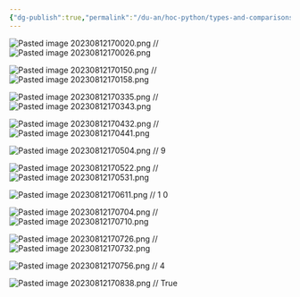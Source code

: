 ```yaml
---
{"dg-publish":true,"permalink":"/du-an/hoc-python/types-and-comparisons/discovering-types/","dgPassFrontmatter":true}
---
```



![Pasted image 20230812170020.png](/img/user/Z_Attachment/Pasted%20image%2020230812170020.png)
//
![Pasted image 20230812170026.png](/img/user/Z_Attachment/Pasted%20image%2020230812170026.png)
<!--SR:!2023-08-13,1,230-->

![Pasted image 20230812170150.png](/img/user/Z_Attachment/Pasted%20image%2020230812170150.png)
//
![Pasted image 20230812170158.png](/img/user/Z_Attachment/Pasted%20image%2020230812170158.png)
<!--SR:!2023-08-15,3,250-->

![Pasted image 20230812170335.png](/img/user/Z_Attachment/Pasted%20image%2020230812170335.png)
//
![Pasted image 20230812170343.png](/img/user/Z_Attachment/Pasted%20image%2020230812170343.png)
<!--SR:!2023-08-15,3,250-->

![Pasted image 20230812170432.png](/img/user/Z_Attachment/Pasted%20image%2020230812170432.png)
//
![Pasted image 20230812170441.png](/img/user/Z_Attachment/Pasted%20image%2020230812170441.png)
<!--SR:!2023-08-15,3,250-->


![Pasted image 20230812170504.png](/img/user/Z_Attachment/Pasted%20image%2020230812170504.png)
//
9
<!--SR:!2023-08-15,3,250-->

![Pasted image 20230812170522.png](/img/user/Z_Attachment/Pasted%20image%2020230812170522.png)
//
![Pasted image 20230812170531.png](/img/user/Z_Attachment/Pasted%20image%2020230812170531.png)
<!--SR:!2023-08-15,3,250-->

![Pasted image 20230812170611.png](/img/user/Z_Attachment/Pasted%20image%2020230812170611.png)
//
1
0
<!--SR:!2023-08-15,3,250-->

![Pasted image 20230812170704.png](/img/user/Z_Attachment/Pasted%20image%2020230812170704.png)
//
![Pasted image 20230812170710.png](/img/user/Z_Attachment/Pasted%20image%2020230812170710.png)
<!--SR:!2023-08-15,3,250-->

![Pasted image 20230812170726.png](/img/user/Z_Attachment/Pasted%20image%2020230812170726.png)
//
![Pasted image 20230812170732.png](/img/user/Z_Attachment/Pasted%20image%2020230812170732.png)
<!--SR:!2023-08-15,3,250-->

![Pasted image 20230812170756.png](/img/user/Z_Attachment/Pasted%20image%2020230812170756.png)
//
4
<!--SR:!2023-08-15,3,250-->

![Pasted image 20230812170838.png](/img/user/Z_Attachment/Pasted%20image%2020230812170838.png)
//
True
<!--SR:!2023-08-15,3,250-->